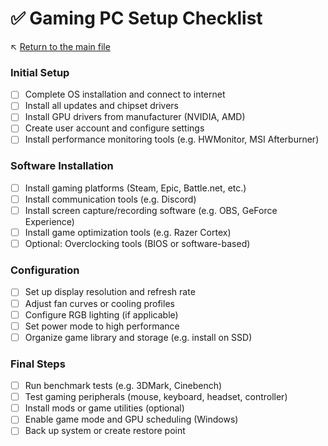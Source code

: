 # ✅ Gaming PC Setup Checklist

↖️ [Return to the main file](../README.md)

### Initial Setup

- [ ] Complete OS installation and connect to internet
- [ ] Install all updates and chipset drivers
- [ ] Install GPU drivers from manufacturer (NVIDIA, AMD)
- [ ] Create user account and configure settings
- [ ] Install performance monitoring tools (e.g. HWMonitor, MSI Afterburner)

### Software Installation

- [ ] Install gaming platforms (Steam, Epic, Battle.net, etc.)
- [ ] Install communication tools (e.g. Discord)
- [ ] Install screen capture/recording software (e.g. OBS, GeForce Experience)
- [ ] Install game optimization tools (e.g. Razer Cortex)
- [ ] Optional: Overclocking tools (BIOS or software-based)

### Configuration

- [ ] Set up display resolution and refresh rate
- [ ] Adjust fan curves or cooling profiles
- [ ] Configure RGB lighting (if applicable)
- [ ] Set power mode to high performance
- [ ] Organize game library and storage (e.g. install on SSD)

### Final Steps

- [ ] Run benchmark tests (e.g. 3DMark, Cinebench)
- [ ] Test gaming peripherals (mouse, keyboard, headset, controller)
- [ ] Install mods or game utilities (optional)
- [ ] Enable game mode and GPU scheduling (Windows)
- [ ] Back up system or create restore point
